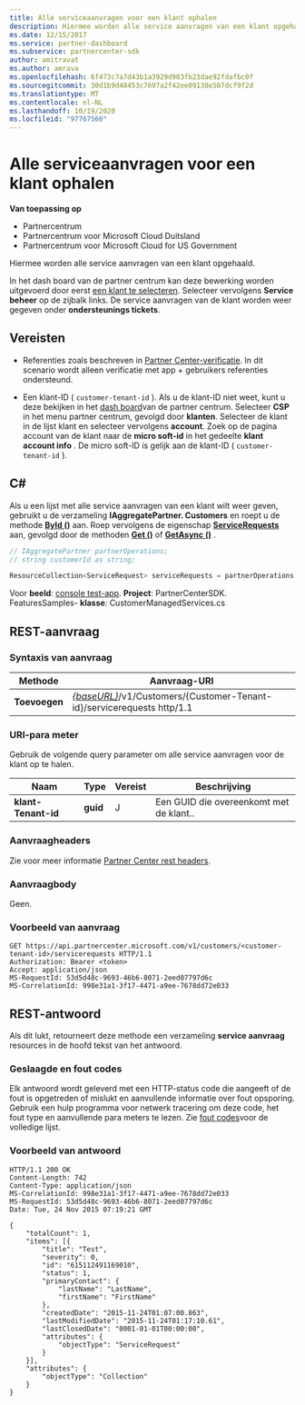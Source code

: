 ```yaml
---
title: Alle serviceaanvragen voor een klant ophalen
description: Hiermee worden alle service aanvragen van een klant opgehaald.
ms.date: 12/15/2017
ms.service: partner-dashboard
ms.subservice: partnercenter-sdk
author: amitravat
ms.author: amrava
ms.openlocfilehash: 6f473c7a7d43b1a3929d983fb23dae92fdafbc0f
ms.sourcegitcommit: 30d1b9d48453c7697a2f42ee09138e507dcf9f2d
ms.translationtype: MT
ms.contentlocale: nl-NL
ms.lasthandoff: 10/19/2020
ms.locfileid: "97767560"
---
```

# <a name="get-all-service-requests-for-a-customer"></a>Alle serviceaanvragen voor een klant ophalen

**Van toepassing op**

- Partnercentrum
- Partnercentrum voor Microsoft Cloud Duitsland
- Partnercentrum voor Microsoft Cloud for US Government

Hiermee worden alle service aanvragen van een klant opgehaald.

In het dash board van de partner centrum kan deze bewerking worden uitgevoerd door eerst [een klant te selecteren](get-a-customer-by-name.md). Selecteer vervolgens **Service beheer** op de zijbalk links. De service aanvragen van de klant worden weer gegeven onder **ondersteunings tickets**.

## <a name="prerequisites"></a>Vereisten

- Referenties zoals beschreven in [Partner Center-verificatie](partner-center-authentication.md). In dit scenario wordt alleen verificatie met app + gebruikers referenties ondersteund.

- Een klant-ID ( `customer-tenant-id` ). Als u de klant-ID niet weet, kunt u deze bekijken in het [dash board](https://partner.microsoft.com/dashboard)van de partner centrum. Selecteer **CSP** in het menu partner centrum, gevolgd door **klanten**. Selecteer de klant in de lijst klant en selecteer vervolgens **account**. Zoek op de pagina account van de klant naar de **micro soft-id** in het gedeelte **klant account info** . De micro soft-ID is gelijk aan de klant-ID ( `customer-tenant-id` ).

## <a name="c"></a>C\#

Als u een lijst met alle service aanvragen van een klant wilt weer geven, gebruikt u de verzameling **IAggregatePartner. Customers** en roept u de methode [**ById ()**](/dotnet/api/microsoft.store.partnercenter.customers.icustomercollection.byid) aan. Roep vervolgens de eigenschap [**ServiceRequests**](/dotnet/api/microsoft.store.partnercenter.customers.icustomer.servicerequests) aan, gevolgd door de methoden [**Get ()**](/dotnet/api/microsoft.store.partnercenter.servicerequests.iservicerequestcollection.get) of [**GetAsync ()**](/dotnet/api/microsoft.store.partnercenter.servicerequests.iservicerequestcollection.getasync) .

``` csharp
// IAggregatePartner partnerOperations;
// string customerId as string;

ResourceCollection<ServiceRequest> serviceRequests = partnerOperations.Customers.ById(customerId).ServiceRequests.Get();
```

Voor **beeld**: [console test-app](console-test-app.md). **Project**: PartnerCenterSDK. FeaturesSamples- **klasse**: CustomerManagedServices.cs

## <a name="rest-request"></a>REST-aanvraag

### <a name="request-syntax"></a>Syntaxis van aanvraag

| Methode  | Aanvraag-URI                                                                                            |
|---------|--------------------------------------------------------------------------------------------------------|
| **Toevoegen** | [*{baseURL}*](partner-center-rest-urls.md)/v1/Customers/{Customer-Tenant-id}/servicerequests http/1.1 |

### <a name="uri-parameter"></a>URI-para meter

Gebruik de volgende query parameter om alle service aanvragen voor de klant op te halen.

| Naam                   | Type     | Vereist | Beschrijving                            |
|------------------------|----------|----------|----------------------------------------|
| **klant-Tenant-id** | **guid** | J        | Een GUID die overeenkomt met de klant.. |

### <a name="request-headers"></a>Aanvraagheaders

Zie voor meer informatie [Partner Center rest headers](headers.md).

### <a name="request-body"></a>Aanvraagbody

Geen.

### <a name="request-example"></a>Voorbeeld van aanvraag

```http
GET https://api.partnercenter.microsoft.com/v1/customers/<customer-tenant-id>/servicerequests HTTP/1.1
Authorization: Bearer <token>
Accept: application/json
MS-RequestId: 53d5d48c-9693-46b6-8071-2eed07797d6c
MS-CorrelationId: 998e31a1-3f17-4471-a9ee-7678dd72e033
```

## <a name="rest-response"></a>REST-antwoord

Als dit lukt, retourneert deze methode een verzameling **service aanvraag** resources in de hoofd tekst van het antwoord.

### <a name="response-success-and-error-codes"></a>Geslaagde en fout codes

Elk antwoord wordt geleverd met een HTTP-status code die aangeeft of de fout is opgetreden of mislukt en aanvullende informatie over fout opsporing. Gebruik een hulp programma voor netwerk tracering om deze code, het fout type en aanvullende para meters te lezen. Zie [fout codes](error-codes.md)voor de volledige lijst.

### <a name="response-example"></a>Voorbeeld van antwoord

```http
HTTP/1.1 200 OK
Content-Length: 742
Content-Type: application/json
MS-CorrelationId: 998e31a1-3f17-4471-a9ee-7678dd72e033
MS-RequestId: 53d5d48c-9693-46b6-8071-2eed07797d6c
Date: Tue, 24 Nov 2015 07:19:21 GMT

{
    "totalCount": 1,
    "items": [{
        "title": "Test",
        "severity": 0,
        "id": "615112491169010",
        "status": 1,
        "primaryContact": {
            "lastName": "LastName",
            "firstName": "FirstName"
        },
        "createdDate": "2015-11-24T01:07:00.863",
        "lastModifiedDate": "2015-11-24T01:17:10.61",
        "lastClosedDate": "0001-01-01T00:00:00",
        "attributes": {
            "objectType": "ServiceRequest"
        }
    }],
    "attributes": {
        "objectType": "Collection"
    }
}
```
